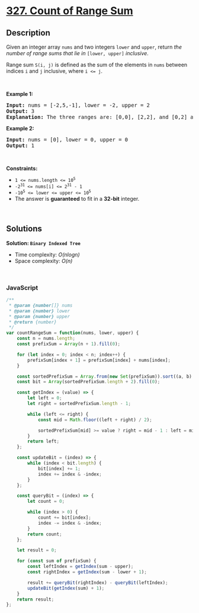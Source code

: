 # [327. Count of Range Sum](https://leetcode.com/problems/count-of-range-sum)

## Description

<div class="elfjS" data-track-load="description_content"><p>Given an integer array <code>nums</code> and two integers <code>lower</code> and <code>upper</code>, return <em>the number of range sums that lie in</em> <code>[lower, upper]</code> <em>inclusive</em>.</p>

<p>Range sum <code>S(i, j)</code> is defined as the sum of the elements in <code>nums</code> between indices <code>i</code> and <code>j</code> inclusive, where <code>i &lt;= j</code>.</p>

<p>&nbsp;</p>
<p><strong class="example">Example 1:</strong></p>

<pre><strong>Input:</strong> nums = [-2,5,-1], lower = -2, upper = 2
<strong>Output:</strong> 3
<strong>Explanation:</strong> The three ranges are: [0,0], [2,2], and [0,2] and their respective sums are: -2, -1, 2.
</pre>

<p><strong class="example">Example 2:</strong></p>

<pre><strong>Input:</strong> nums = [0], lower = 0, upper = 0
<strong>Output:</strong> 1
</pre>

<p>&nbsp;</p>
<p><strong>Constraints:</strong></p>

<ul>
	<li><code>1 &lt;= nums.length &lt;= 10<sup>5</sup></code></li>
	<li><code>-2<sup>31</sup> &lt;= nums[i] &lt;= 2<sup>31</sup> - 1</code></li>
	<li><code>-10<sup>5</sup> &lt;= lower &lt;= upper &lt;= 10<sup>5</sup></code></li>
	<li>The answer is <strong>guaranteed</strong> to fit in a <strong>32-bit</strong> integer.</li>
</ul>
</div>

<p>&nbsp;</p>

## Solutions

**Solution: `Binary Indexed Tree`**
- Time complexity: <em>O(nlogn)</em>
- Space complexity: <em>O(n)</em>

<p>&nbsp;</p>

### **JavaScript**

```js
/**
 * @param {number[]} nums
 * @param {number} lower
 * @param {number} upper
 * @return {number}
 */
var countRangeSum = function(nums, lower, upper) {
    const n = nums.length;
    const prefixSum = Array(n + 1).fill(0);

    for (let index = 0; index < n; index++) {
        prefixSum[index + 1] = prefixSum[index] + nums[index];
    }

    const sortedPrefixSum = Array.from(new Set(prefixSum)).sort((a, b) => a - b);
    const bit = Array(sortedPrefixSum.length + 2).fill(0);

    const getIndex = (value) => {
        let left = 0;
        let right = sortedPrefixSum.length - 1;

        while (left <= right) {
            const mid = Math.floor((left + right) / 2);

            sortedPrefixSum[mid] >= value ? right = mid - 1 : left = mid + 1;
        }
        return left;
    };

    const updateBit = (index) => {
        while (index < bit.length) {
            bit[index] += 1;
            index += index & -index;
        }
    };

    const queryBit = (index) => {
        let count = 0;

        while (index > 0) {
            count += bit[index];
            index -= index & -index;
        }
        return count;
    };

    let result = 0;

    for (const sum of prefixSum) {
        const leftIndex = getIndex(sum - upper);
        const rightIndex = getIndex(sum - lower + 1);

        result += queryBit(rightIndex) - queryBit(leftIndex);
        updateBit(getIndex(sum) + 1);
    }
    return result;
};
```
